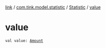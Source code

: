 [link](../../index.md) / [com.tink.model.statistic](../index.md) / [Statistic](index.md) / [value](./value.md)

# value

`val value: `[`Amount`](../../com.tink.model.misc/-amount/index.md)